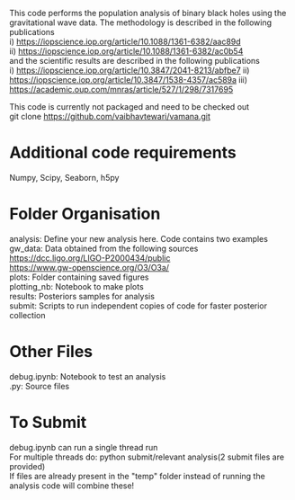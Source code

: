 This code performs the population analysis of binary black holes using the gravitational 
wave data. The methodology is described in the following publications <br />
i) https://iopscience.iop.org/article/10.1088/1361-6382/aac89d <br />
ii) https://iopscience.iop.org/article/10.1088/1361-6382/ac0b54 <br />
and the scientific results are described in the following publications <br />
i) https://iopscience.iop.org/article/10.3847/2041-8213/abfbe7
ii) https://iopscience.iop.org/article/10.3847/1538-4357/ac589a
iii) https://academic.oup.com/mnras/article/527/1/298/7317695

This code is currently not packaged and need to be checked out <br />
git clone https://github.com/vaibhavtewari/vamana.git

Additional code requirements
============================
Numpy, Scipy, Seaborn, h5py

Folder Organisation
============================
analysis: Define your new analysis here. Code contains two examples <br />
gw_data: Data obtained from the following sources <br />
https://dcc.ligo.org/LIGO-P2000434/public <br />
https://www.gw-openscience.org/O3/O3a/ <br />
plots: Folder containing saved figures <br />
plotting_nb: Notebook to make plots <br />
results: Posteriors samples for analysis <br />
submit: Scripts to run independent copies of code for faster posterior collection 

Other Files
=============================
debug.ipynb: Notebook to test an analysis <br />
.py: Source files

To Submit
=============================
debug.ipynb can run a single thread run <br />
For multiple threads do: python submit/relevant analysis(2 submit files are provided) <br />
If files are already present in the "temp" folder instead of running the analysis code will combine these!
